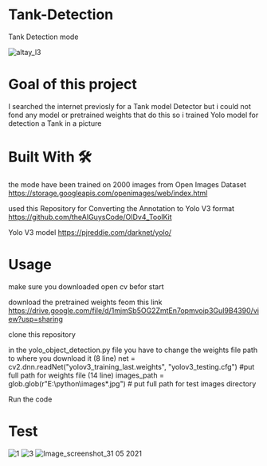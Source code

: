 # Tank-Detection
Tank Detection mode

![altay_l3](https://user-images.githubusercontent.com/34937698/122085567-d7106680-cdd0-11eb-83b4-3c4c0756df13.jpg)


# Goal of this project

I searched the internet previosly for a Tank model Detector but i could not fond any model or pretrained weights that do this
so i trained Yolo model for detection a Tank in a picture

# Built With 🛠

  the mode have been trained on 2000 images from Open Images Dataset
  https://storage.googleapis.com/openimages/web/index.html

  used this Repository for Converting the Annotation to Yolo V3 format
  https://github.com/theAIGuysCode/OIDv4_ToolKit

  Yolo V3 model https://pjreddie.com/darknet/yolo/
 
  
 # Usage
  
  make sure you downloaded open cv befor start
  
  download the pretrained weights feom this link
  https://drive.google.com/file/d/1mjmSb5OG2ZmtEn7opmvoip3GuI9B4390/view?usp=sharing
  
  clone this repository
  
  in the yolo_object_detection.py file  you have to change the weights file path to where you download it
   (8 line)   net = cv2.dnn.readNet("yolov3_training_last.weights", "yolov3_testing.cfg")         #put full path for weights file
   (14 line) images_path = glob.glob(r"E:\python\images\*.jpg")                                   # put full path for test images directory
   
   Run the code <python yolo_object_detection.py>
  
  # Test
  
  ![1](https://user-images.githubusercontent.com/34937698/122087998-59018f00-cdd3-11eb-97f5-539b0e891d88.png)
![3](https://user-images.githubusercontent.com/34937698/122088125-76cef400-cdd3-11eb-97a8-980fbcc21289.png)
![Image_screenshot_31 05 2021](https://user-images.githubusercontent.com/34937698/122088148-7cc4d500-cdd3-11eb-8c2e-de25323399c3.png)

  
  
  

